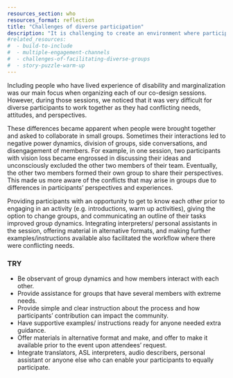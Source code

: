 ```yaml
---
resources_section: who
resources_format: reflection
title: "Challenges of diverse participation"
description: "It is challenging to create an environment where participants with diverse needs can collaborate."
#related_resources:
#  - build-to-include
#  - multiple-engagement-channels
#  - challenges-of-facilitating-diverse-groups
#  - story-puzzle-warm-up
---
```


Including people who have lived experience of disability and marginalization was our main focus when organizing each of our co-design sessions. However, during those sessions, we noticed that it was very difficult for diverse participants to work together as they had conflicting needs, attitudes, and perspectives.

These differences became apparent when people were brought together and asked to collaborate in small groups. Sometimes their interactions led to negative power dynamics, division of groups, side conversations, and disengagement of members. For example, in one session, two participants with vision loss became engrossed in discussing their ideas and unconsciously excluded the other two members of their team. Eventually, the other two members formed their own group to share their perspectives. This made us more aware of the conflicts that may arise in groups due to differences in participants’ perspectives and experiences.

Providing participants with an opportunity to get to know each other prior to engaging in an activity (e.g. introductions, warm up activities), giving the option to change groups, and communicating an outline of their tasks improved group dynamics. Integrating interpreters/ personal assistants in the session, offering material in alternative formats, and making further examples/instructions available also facilitated the workflow where there were conflicting needs.

### TRY

- Be observant of group dynamics and how members interact with each other.
- Provide assistance for groups that have several members with extreme needs.
- Provide simple and clear instruction about the process and how participants’ contribution can impact the community.
- Have supportive examples/ instructions ready for anyone needed extra guidance.
- Offer materials in alternative format and make, and offer to make it available prior to the event upon attendees’ request.
- Integrate translators, ASL interpreters, audio describers, personal assistant or anyone else who can enable your participants to equally participate.
